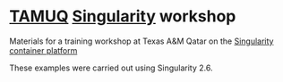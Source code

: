 # [TAMUQ](https://www.qatar.tamu.edu/) [Singularity](sylabs.io) workshop

Materials for a training workshop at Texas A&M Qatar on the 
[Singularity container platform](https://github.com/sylabs/singularity)

These examples were carried out using Singularity 2.6.
